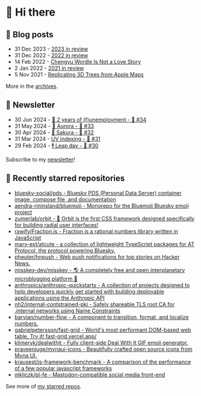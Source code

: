 # 👋 Hi there

## 📝 Blog posts

<!-- feed start -->
- 31 Dec 2023 - [2023 in review](https://cheeaun.com/blog/2023/12/2023-in-review/)
- 31 Dec 2022 - [2022 in review](https://cheeaun.com/blog/2022/12/2022-in-review/)
- 14 Feb 2022 - [Chengyu Wordle Is Not a Love Story](https://cheeaun.com/blog/2022/02/chengyu-wordle-is-not-a-love-story/)
- 2 Jan 2022 - [2021 in review](https://cheeaun.com/blog/2022/01/2021-in-review/)
- 5 Nov 2021 - [Replicating 3D Trees from Apple Maps](https://cheeaun.com/blog/2021/11/replicating-3d-trees-apple-maps/)
<!-- feed end -->

More in the [archives](https://cheeaun.com/blog/archives/).

## 📰 Newsletter

<!-- newsletter start -->
- 30 Jun 2024 - [🎂 2 years of (f)unemployment - 🥫 #34](https://cheeaun.substack.com/p/2-years-of-funemployment-34)
- 31 May 2024 - [🌌 Aurora - 🥫 #33](https://cheeaun.substack.com/p/aurora-33)
- 30 Apr 2024 - [🌸 Sakura - 🥫 #32](https://cheeaun.substack.com/p/sakura-32)
- 31 Mar 2024 - [UV indexing - 🥫 #31](https://cheeaun.substack.com/p/uv-indexing-31)
- 29 Feb 2024 - [🕴️ Leap day - 🥫 #30](https://cheeaun.substack.com/p/leap-day-30)
<!-- newsletter end -->

Subscribe to my [newsletter](https://cheeaun.substack.com/)!

## 🌟 Recently starred repositories

<!-- starred repos start -->
- [bluesky-social/pds - Bluesky PDS (Personal Data Server) container image, compose file, and documentation](https://github.com/bluesky-social/pds)
- [aendra-rininsland/bluemoji - Monorepo for the Bluemoji Bluesky emoji project](https://github.com/aendra-rininsland/bluemoji)
- [zumerlab/orbit - 💫 Orbit is the first CSS framework designed specifically for building radial user interfaces!](https://github.com/zumerlab/orbit)
- [rawify/Fraction.js - Fraction is a rational numbers library written in JavaScript](https://github.com/rawify/Fraction.js)
- [mary-ext/atcute - a collection of lightweight TypeScript packages for AT Protocol, the protocol powering Bluesky.](https://github.com/mary-ext/atcute)
- [pheuter/hnpush - Web push notifications for top stories on Hacker News.](https://github.com/pheuter/hnpush)
- [misskey-dev/misskey - 🌎 A completely free and open interplanetary microblogging platform 🚀](https://github.com/misskey-dev/misskey)
- [anthropics/anthropic-quickstarts - A collection of projects designed to help developers quickly get started with building deployable applications using the Anthropic API](https://github.com/anthropics/anthropic-quickstarts)
- [nh2/internal-contstrained-pki - Safely shareable TLS root CA for .internal networks using Name Constraints](https://github.com/nh2/internal-contstrained-pki)
- [barvian/number-flow - A component to transition, format, and localize numbers.](https://github.com/barvian/number-flow)
- [gabrielpetersson/fast-grid - World's most performant DOM-based web table. Try it! fast-grid.vercel.app/](https://github.com/gabrielpetersson/fast-grid)
- [klimeryk/dealwithit - Fully client-side Deal With It GIF emoji generator.](https://github.com/klimeryk/dealwithit)
- [praveenjuge/mynaui-icons - Beautifully crafted open source icons from Myna UI.](https://github.com/praveenjuge/mynaui-icons)
- [krausest/js-framework-benchmark - A comparison of the performance of a few popular javascript frameworks](https://github.com/krausest/js-framework-benchmark)
- [mkljczk/pl-fe - Mastodon-compatible social media front-end](https://github.com/mkljczk/pl-fe)
<!-- starred repos end -->

See more of [my starred repos](https://github.com/stars/cheeaun/).
